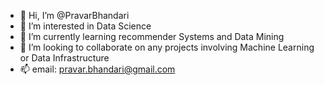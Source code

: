 - 👋 Hi, I’m @PravarBhandari
- 👀 I’m interested in Data Science
- 🌱 I’m currently learning recommender Systems and Data Mining
- 💞️ I’m looking to collaborate on any projects involving Machine Learning or Data Infrastructure
- 📫 email: pravar.bhandari@gmail.com

<!---
PravarBhandari/PravarBhandari is a ✨ special ✨ repository because its `README.md` (this file) appears on your GitHub profile.
You can click the Preview link to take a look at your changes.
--->
